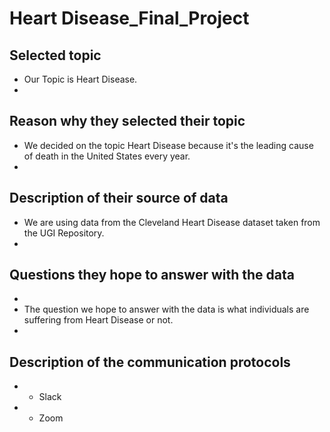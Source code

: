 # Heart Disease_Final_Project



 ## Selected topic
 + Our Topic is Heart Disease.
 + 
 ## Reason why they selected their topic 
 + We decided on the topic Heart Disease because it's the leading cause of death in the United States every year.
 + 
 ## Description of their source of data
 + We are using data from the Cleveland Heart Disease dataset taken from the UGI Repository.
 + 
 ## Questions they hope to answer with the data
  +
  + The question we hope to answer with the data is what individuals are suffering from Heart Disease or not.
 +
 ## Description of the communication protocols
 + - Slack
 + - Zoom

